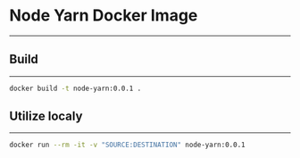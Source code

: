 # Node Yarn Docker Image
---

## Build
---

```bash
docker build -t node-yarn:0.0.1 .
```

## Utilize localy
---

```bash
docker run --rm -it -v "SOURCE:DESTINATION" node-yarn:0.0.1
```
